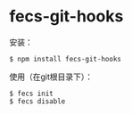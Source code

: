# fecs-git-hooks

安装：

    $ npm install fecs-git-hooks

使用（在git根目录下）：

    $ fecs init
    $ fecs disable